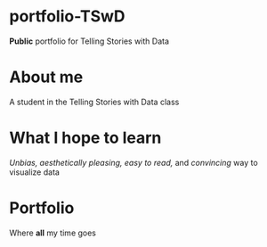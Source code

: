 # portfolio-TSwD
**Public** portfolio for Telling Stories with Data 

# About me
A student in the Telling Stories with Data class

# What I hope to learn
*Unbias, aesthetically pleasing, easy to read,* and *convincing* way to visualize data

# Portfolio
Where **all** my time goes
